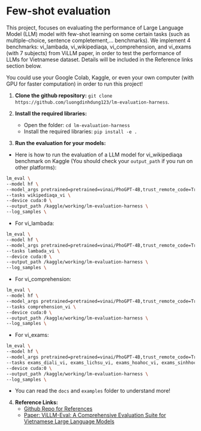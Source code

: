 # Few-shot evaluation

This project, focuses on evaluating the performance of Large Language Model (LLM) model with few-shot learning on some certain tasks (such as multiple-choice, sentence completement,... benchmarks). We implement 4 benchmarks: vi_lambada, vi_wikipediaqa, vi_comprehension, and vi_exams (with 7 subjects) from ViLLM paper, in order to test the performance of LLMs for Vietnamese dataset. Details will be included in the Reference links section below.

You could use your Google Colab, Kaggle, or even your own computer (with GPU for faster computation) in order to run this project!

1. **Clone the github repository:** `git clone https://github.com/luongdinhdung123/lm-evaluation-harness`. 

2. **Install the required libraries:**
    - Open the folder: `cd lm-evaluation-harness`
    - Install the required libraries: `pip install -e .`

3. **Run the evaluation for your models:**

- Here is how to run the evaluation of a LLM model for vi_wikipediaqa benchmark on Kaggle (You should check your `output_path` if you run on other platforms):
```bash
lm_eval \
--model hf \
--model_args pretrained=pretrained=vinai/PhoGPT-4B,trust_remote_code=True \
--tasks wikipediaqa_vi \
--device cuda:0 \
--output_path /kaggle/working/lm-evaluation-harness \
--log_samples \
```

- For vi_lambada:

```bash
lm_eval \
--model hf \
--model_args pretrained=pretrained=vinai/PhoGPT-4B,trust_remote_code=True \
--tasks lambada_vi \
--device cuda:0 \
--output_path /kaggle/working/lm-evaluation-harness \
--log_samples \
```

- For vi_comprehension:
```bash
lm_eval \
--model hf \
--model_args pretrained=pretrained=vinai/PhoGPT-4B,trust_remote_code=True \
--tasks comprehension_vi \
--device cuda:0 \
--output_path /kaggle/working/lm-evaluation-harness \
--log_samples \
```

- For vi_exams:
```bash
lm_eval \
--model hf \
--model_args pretrained=pretrained=vinai/PhoGPT-4B,trust_remote_code=True \
--tasks exams_diali_vi, exams_lichsu_vi, exams_hoahoc_vi, exams_sinhhoc_vi, exams_vatli_vi, exams_toanhoc_vi, exams_vanhoc_vi \
--device cuda:0 \
--output_path /kaggle/working/lm-evaluation-harness \
--log_samples \
```

- You can read the `docs` and `examples` folder to understand more!
4. **Reference Links:**
    - [Github Repo for References](https://github.com/EleutherAI/lm-evaluation-harness)
    - [Paper: ViLLM-Eval: A Comprehensive Evaluation Suite for
Vietnamese Large Language Models](https://arxiv.org/pdf/2404.11086)